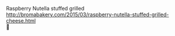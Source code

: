 Raspberry Nutella stuffed grilled	http://bromabakery.com/2015/03/raspberry-nutella-stuffed-grilled-cheese.html	
਍